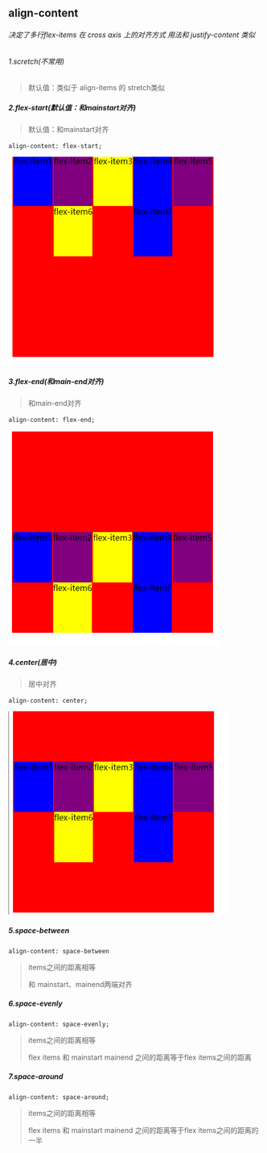 ## align-content

###### 决定了多行flex-items 在 cross axis 上的对齐方式 用法和 justify-content 类似

###### 1.scretch(不常用)

> 默认值：类似于 align-items 的 stretch类似
>
> 

##### 2.flex-start(默认值：和mainstart对齐)

>默认值：和mainstart对齐

``align-content: flex-start;``

![](img/8.1.png)



##### 3.flex-end(和main-end对齐)

> 和main-end对齐

``align-content: flex-end;``

![](img/8.2.png)



##### 4.center(居中)

> 居中对齐

`align-content: center;`

![](img/8.3.png)



##### 5.space-between

`align-content: space-between`

> items之间的距离相等
>
> 和 mainstart、mainend两端对齐



##### 6.space-evenly

`align-content: space-evenly;`

> items之间的距离相等
>
> flex items 和 mainstart mainend 之间的距离等于flex items之间的距离



##### 7.space-around

`align-content: space-around;`

> items之间的距离相等
>
> flex items 和 mainstart mainend 之间的距离等于flex items之间的距离的一半